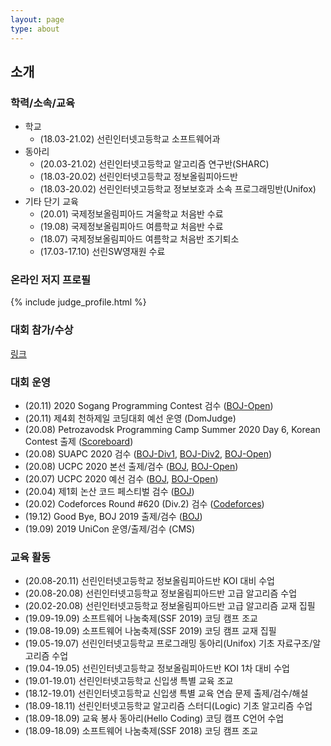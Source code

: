 ```yaml
---
layout: page
type: about
---
```


## 소개

### 학력/소속/교육
* 학교
  * (18.03-21.02) 선린인터넷고등학교 소프트웨어과
* 동아리
  * (20.03-21.02) 선린인터넷고등학교 알고리즘 연구반(SHARC)
  * (18.03-20.02) 선린인터넷고등학교 정보올림피아드반
  * (18.03-20.02) 선린인터넷고등학교 정보보호과 소속 프로그래밍반(Unifox)
* 기타 단기 교육
  * (20.01) 국제정보올림피아드 겨울학교 처음반 수료
  * (19.08) 국제정보올림피아드 여름학교 처음반 수료
  * (18.07) 국제정보올림피아드 여름학교 처음반 조기퇴소
  * (17.03-17.10) 선린SW영재원 수료

### 온라인 저지 프로필
{% include judge_profile.html %}

### 대회 참가/수상
[링크](/award/)

### 대회 운영
* (20.11) 2020 Sogang Programming Contest 검수 ([BOJ-Open](http://icpc.me/c/564))
* (20.11) 제4회 천하제일 코딩대회 예선 운영 (DomJudge)
* (20.08) Petrozavodsk Programming Camp Summer 2020 Day 6, Korean Contest 출제 ([Scoreboard](https://official.contest.yandex.com/ptz-summer-2020/contest/19421/standings/))
* (20.08) SUAPC 2020 검수 ([BOJ-Div1](http://icpc.me/c/519), [BOJ-Div2](http://icpc.me/c/518), [BOJ-Open](http://icpc.me/c/529))
* (20.08) UCPC 2020 본선 출제/검수 ([BOJ](http://icpc.me/c/524), [BOJ-Open](http://icpc.me/c/525))
* (20.07) UCPC 2020 예선 검수 ([BOJ](http://icpc.me/c/521), [BOJ-Open](http://icpc.me/c/522))
* (20.04) 제1회 논산 코드 페스티벌 검수 ([BOJ](http://icpc.me/c/507))
* (20.02) Codeforces Round #620 (Div.2) 검수 ([Codeforces](https://codeforces.com/contest/1304))
* (19.12) Good Bye, BOJ 2019 출제/검수 ([BOJ](http://icpc.me/c/497))
* (19.09) 2019 UniCon 운영/출제/검수 (CMS)

### 교육 활동
* (20.08-20.11) 선린인터넷고등학교 정보올림피아드반 KOI 대비 수업
* (20.08-20.08) 선린인터넷고등학교 정보올림피아드반 고급 알고리즘 수업
* (20.02-20.08) 선린인터넷고등학교 정보올림피아드반 고급 알고리즘 교재 집필
* (19.09-19.09) 소프트웨어 나눔축제(SSF 2019) 코딩 캠프 조교
* (19.08-19.09) 소프트웨어 나눔축제(SSF 2019) 코딩 캠프 교재 집필
* (19.05-19.07) 선린인터넷고등학교 프로그래밍 동아리(Unifox) 기초 자료구조/알고리즘 수업
* (19.04-19.05) 선린인터넷고등학교 정보올림피아드반 KOI 1차 대비 수업
* (19.01-19.01) 선린인터넷고등학교 신입생 특별 교육 조교
* (18.12-19.01) 선린인터넷고등학교 신입생 특별 교육 연습 문제 출제/검수/해설
* (18.09-18.11) 선린인터넷고등학교 알고리즘 스터디(Logic) 기초 알고리즘 수업
* (18.09-18.09) 교육 봉사 동아리(Hello Coding) 코딩 캠프 C언어 수업
* (18.09-18.09) 소프트웨어 나눔축제(SSF 2018) 코딩 캠프 조교
